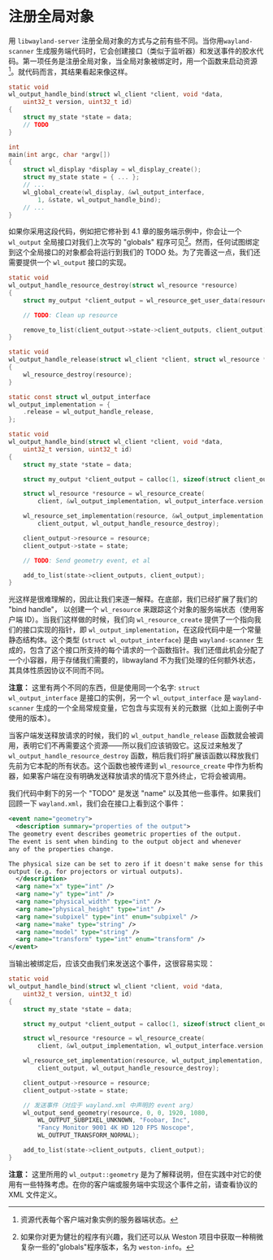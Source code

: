 # 注册全局对象

用 `libwayland-server` 注册全局对象的方式与之前有些不同。当你用`wayland-scanner` 生成服务端代码时，它会创建接口（类似于监听器）和发送事件的胶水代码。第一项任务是注册全局对象，当全局对象被绑定时，用一个函数来启动资源[^1]。就代码而言，其结果看起来像这样。

```c
static void
wl_output_handle_bind(struct wl_client *client, void *data,
    uint32_t version, uint32_t id)
{
    struct my_state *state = data;
    // TODO
}

int
main(int argc, char *argv[])
{
    struct wl_display *display = wl_display_create();
    struct my_state state = { ... };
    // ...
    wl_global_create(wl_display, &wl_output_interface,
        1, &state, wl_output_handle_bind);
    // ...
}
```

如果你采用这段代码，例如把它修补到 4.1 章的服务端示例中，你会让一个 `wl_output` 全局接口对我们上次写的 "globals" 程序可见[^2]。然而，任何试图绑定到这个全局接口的对象都会将运行到我们的 TODO 处。为了完善这一点，我们还需要提供一个 `wl_output` 接口的实现。

```c
static void
wl_output_handle_resource_destroy(struct wl_resource *resource)
{
    struct my_output *client_output = wl_resource_get_user_data(resource);

    // TODO: Clean up resource

    remove_to_list(client_output->state->client_outputs, client_output);
}

static void
wl_output_handle_release(struct wl_client *client, struct wl_resource *resource)
{
    wl_resource_destroy(resource);
}

static const struct wl_output_interface
wl_output_implementation = {
    .release = wl_output_handle_release,
};

static void
wl_output_handle_bind(struct wl_client *client, void *data,
    uint32_t version, uint32_t id)
{
    struct my_state *state = data;

    struct my_output *client_output = calloc(1, sizeof(struct client_output));

    struct wl_resource *resource = wl_resource_create(
        client, &wl_output_implementation, wl_output_interface.version, id);

    wl_resource_set_implementation(resource, &wl_output_implementation,
        client_output, wl_output_handle_resource_destroy);

    client_output->resource = resource;
    client_output->state = state;

    // TODO: Send geometry event, et al

    add_to_list(state->client_outputs, client_output);
}
```

光这样是很难理解的，因此让我们来逐一解释。在底部，我们已经扩展了我们的 "bind handle"， 以创建一个 `wl_resource` 来跟踪这个对象的服务端状态（使用客户端 ID）。当我们这样做的时候，我们向 `wl_resource_create` 提供了一个指向我们的接口实现的指针，即 `wl_output_implementation`，在这段代码中是一个常量静态结构体。这个类型 (`struct wl_output_interface`) 是由 `wayland-scanner` 生成的，包含了这个接口所支持的每个请求的一个函数指针。我们还借此机会分配了一个小容器，用于存储我们需要的，libwayland 不为我们处理的任何额外状态，其具体性质因协议不同而不同。

**注意：** 这里有两个不同的东西，但是使用同一个名字: `struct wl_output_interface` 是接口的实例，另一个 `wl_output_interface` 是 `wayland-scanner` 生成的一个全局常规变量，它包含与实现有关的元数据（比如上面例子中使用的版本）。

当客户端发送释放请求的时候，我们的 `wl_output_handle_release` 函数就会被调用，表明它们不再需要这个资源——所以我们应该销毁它。这反过来触发了 `wl_output_handle_resource_destroy` 函数，稍后我们将扩展该函数以释放我们先前为它本配的所有状态。这个函数也被传递到 `wl_resource_create` 中作为析构器，如果客户端在没有明确发送释放请求的情况下意外终止，它将会被调用。

我们代码中剩下的另一个 "TODO" 是发送 "name" 以及其他一些事件。如果我们回顾一下 `wayland.xml`，我们会在接口上看到这个事件：

```xml
<event name="geometry">
  <description summary="properties of the output">
The geometry event describes geometric properties of the output.
The event is sent when binding to the output object and whenever
any of the properties change.

The physical size can be set to zero if it doesn't make sense for this
output (e.g. for projectors or virtual outputs).
  </description>
  <arg name="x" type="int" />
  <arg name="y" type="int" />
  <arg name="physical_width" type="int" />
  <arg name="physical_height" type="int" />
  <arg name="subpixel" type="int" enum="subpixel" />
  <arg name="make" type="string" />
  <arg name="model" type="string" />
  <arg name="transform" type="int" enum="transform" />
</event>
```

当输出被绑定后，应该交由我们来发送这个事件，这很容易实现：

```c
static void
wl_output_handle_bind(struct wl_client *client, void *data,
    uint32_t version, uint32_t id)
{
    struct my_state *state = data;

    struct my_output *client_output = calloc(1, sizeof(struct client_output));

    struct wl_resource *resource = wl_resource_create(
        client, &wl_output_implementation, wl_output_interface.version, id);

    wl_resource_set_implementation(resource, wl_output_implementation,
        client_output, wl_output_handle_resource_destroy);

    client_output->resource = resource;
    client_output->state = state;

    // 发送事件（对应于 wayland.xml 中声明的 event arg）
    wl_output_send_geometry(resource, 0, 0, 1920, 1080,
        WL_OUTPUT_SUBPIXEL_UNKNOWN, "Foobar, Inc",
        "Fancy Monitor 9001 4K HD 120 FPS Noscope",
        WL_OUTPUT_TRANSFORM_NORMAL);

    add_to_list(state->client_outputs, client_output);
}
```

**注意：** 这里所用的 `wl_output::geometry` 是为了解释说明，但在实践中对它的使用有一些特殊考虑。在你的客户端或服务端中实现这个事件之前，请查看协议的 XML 文件定义。

[^1]: 资源代表每个客户端对象实例的服务器端状态。

[^2]: 如果你对更为健壮的程序有兴趣，我们还可以从 Weston 项目中获取一种稍微复杂一些的"globals"程序版本，名为 `weston-info`。
